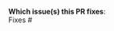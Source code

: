 <!--
  Use `Fixes #<issue number>`, or `Fixes (paste link of issue)`
  to automatically close linked issue when the PR is merged.
-->
**Which issue(s) this PR fixes**:<br>
Fixes #


<!--
  Uncomment and fill below if the PR does not close any issues.
-->
<!--
**What this PR does, why we need it**:<br>
-->
